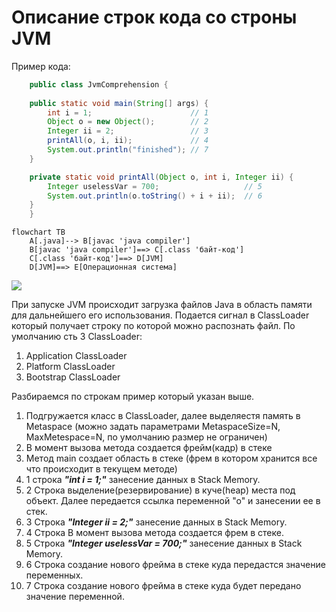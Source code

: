 # Описание строк кода со строны JVM

Пример кода:  

```java
    public class JvmComprehension {
    
    public static void main(String[] args) {
        int i = 1;                      // 1
        Object o = new Object();        // 2
        Integer ii = 2;                 // 3
        printAll(o, i, ii);             // 4
        System.out.println("finished"); // 7
    }

    private static void printAll(Object o, int i, Integer ii) {
        Integer uselessVar = 700;                   // 5
        System.out.println(o.toString() + i + ii);  // 6
    }
    }
```

```mermaid
flowchart TB  
    A[.java]--> B[javac 'java compiler']
    B[javac 'java compiler']==> C[.class 'байт-код']
    C[.class 'байт-код']==> D[JVM]
    D[JVM]==> E[Операционная система]
```
[![](https://mermaid.ink/img/pako:eNp9j01qwzAQha8iZuNNnAMYEmiabApdtXQjZTFIcuMi2UGWW0oINFl02xv0DC40kJb-XGF0o8jEWbYzi3m8-d7irUBWSkMGuake5AKdZ9cTUbI4Z3x4h_c4T9Mxm_BOSpZ0h8nKLgujXTI_kn99R6MxO-dDabCuWUJv1NJH2Kb0ST_0fgr_A3T5Kb-4uezRo-7cGadX-qVdeKI2PNM-8t9x2_DCwob2YRO2tKMvavskDMBqZ7FQseqq8wT4hbZaQBal0jk2xgsQ5TqizVKh1zNV-MpBlqOp9QCw8dXVYykh867RJ2ha4K1D21PrAwz5hfM)](https://mermaid-js.github.io/mermaid-live-editor/edit/#pako:eNp9j01qwzAQha8iZuNNnAMYEmiabApdtXQjZTFIcuMi2UGWW0oINFl02xv0DC40kJb-XGF0o8jEWbYzi3m8-d7irUBWSkMGuake5AKdZ9cTUbI4Z3x4h_c4T9Mxm_BOSpZ0h8nKLgujXTI_kn99R6MxO-dDabCuWUJv1NJH2Kb0ST_0fgr_A3T5Kb-4uezRo-7cGadX-qVdeKI2PNM-8t9x2_DCwob2YRO2tKMvavskDMBqZ7FQseqq8wT4hbZaQBal0jk2xgsQ5TqizVKh1zNV-MpBlqOp9QCw8dXVYykh867RJ2ha4K1D21PrAwz5hfM)

При запуске JVM происходит загрузка файлов Java в область памяти для 
дальнейшего его использования. Подается сигнал в ClassLoader который получает строку 
по которой можно распознать файл. По умолчанию сть 3 ClassLoader: 
1. Application ClassLoader
2. Platform ClassLoader
3. Bootstrap ClassLoader
  
Разбираемся по строкам пример который указан выше.
1. Подгружается класс в ClassLoader, далее выделяестя память в 
Metaspace (можно задать параметрами MetaspaceSize=N, MaxMetespace=N, по умолчанию размер не ограничен)
2. В момент вызова метода создается фрейм(кадр) в стеке
3. Метод main создает область в стеке (фрем в котором хранится все что происходит в текущем методе)
4. 1 строка ***"int i = 1;"*** занесение данных в Stack Memory.
5. 2 Строка выделение(резервирование) в куче(heap) места под объект. Далее
передается ссылка переменной "о" и занесении ее в стек.
6. 3 Строка ***"Integer ii = 2;"*** занесение данных в Stack Memory.
7. 4 Строка В момент вызова метода создается фрем в стеке.
8. 5 Строка ***"Integer uselessVar = 700;"*** занесение данных в Stack Memory.
9. 6 Строка создание нового фрейма в стеке куда передастся значение переменных.
10. 7 Строка создание нового фрейма в стеке куда будет передано значение переменной.



